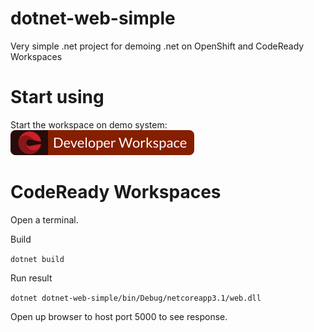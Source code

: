 # dotnet-web-simple

Very simple .net project for demoing .net on OpenShift and CodeReady Workspaces

# Start using

Start the workspace on demo system: [![Contribute](factory-contribute.svg)](https://codeready-crw-operator.apps.ocp4.timofriman.com/factory?url=https://github.com/tfriman/dotnet-web-simple)

# CodeReady Workspaces

Open a terminal.

Build

```dotnet build```

Run result

```dotnet dotnet-web-simple/bin/Debug/netcoreapp3.1/web.dll```

Open up browser to host port 5000 to see response.
